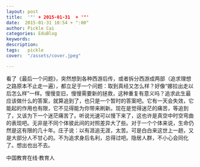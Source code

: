 ```yaml
---
layout: post  
title:  '"' + 2015-01-31  + '"'
date:  2015-01-31 10:54 + ":00" 
author: Pickle Cai  
categories: EduBlog  
keywords: 
description:   
tags:	pickle   
cover:  "/assets/cover.jpeg"  

---  
```

    
看了《最后一个问题》，突然想到各种西游后传，或者拆分西游成两部（追求理想之路原本不止走一遍），都立足于一个问题：取到真经又怎么样？好像“娜拉出走以后怎么样”一样。慢慢变旧，慢慢需要新的拯救，这种重复有意义吗？追求此生最应该做什么的答案，就算追到了，也只是一个暂时的答案吧。它有一天会失效，它能起的作用也有限，它不见得能为你带来刷新。现在是觉得迷茫的痛苦，等追到了，又该为下一个迷茫痛苦了。听说光速可以慢下来了，这也许是真空中时空弯曲的表现吧。无非是不同个体彼此间的对照差异大了些。对于一个个体来说，生命仍然是这有限的几十年。庄子说：以有涯追无涯，太苦。可是白白来这世上一趟，又是大部分人不甘心的。不为追求身后名利，总得过吧。隐居人群，不小心会同化了。想出也出不去。

		    
 中国教育在线·教育人

